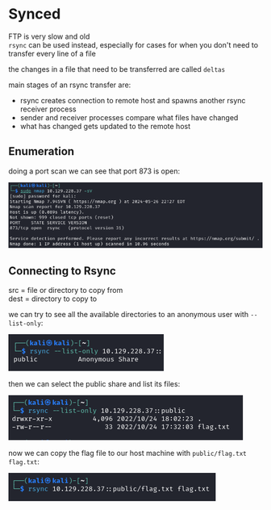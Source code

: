 # Synced

FTP is very slow and old  
`rsync` can be used instead, especially for cases for when you don't need to transfer every line of a file   

the changes in a file that need to be transferred are called `deltas`   

main stages of an rsync transfer are: 
- rsync creates connection to remote host and spawns another rsync receiver process
- sender and receiver processes compare what files have changed 
- what has changed gets updated to the remote host 

## Enumeration

doing a port scan we can see that port 873 is open: 

![](../Images/Pasted%20image%2020240526192825.png)

## Connecting to Rsync 

src = file or directory to copy from   
dest = directory to copy to  

we can try to see all the available directories to an anonymous user with `--list-only`: 

![](../Images/Pasted%20image%2020240526193053.png)

then we can select the public share and list its files: 

![](../Images/Pasted%20image%2020240526193136.png)

now we can copy the flag file to our host machine with `public/flag.txt flag.txt`: 

![](../Images/Pasted%20image%2020240526193228.png)

